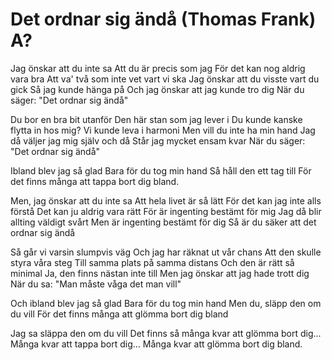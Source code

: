 # Det ordnar sig ändå (Thomas Frank) A?

Jag önskar att du inte sa
Att du är precis som jag
För det kan nog aldrig vara bra
Att va' två som inte vet vart vi ska
Jag önskar att du visste vart du gick
Så jag kunde hänga på
Och jag önskar att jag kunde tro dig
När du säger: "Det ordnar sig ändå"

Du bor en bra bit utanför
Den här stan som jag lever i
Du kunde kanske flytta in hos mig?
Vi kunde leva i harmoni
Men vill du inte ha min hand
Jag då väljer jag mig själv och då
Står jag mycket ensam kvar
När du säger: "Det ordnar sig ändå"

Ibland blev jag så glad
Bara för du tog min hand
Så håll den ett tag till
För det finns många att tappa bort dig bland.

Men, jag önskar att du inte sa
Att hela livet är så lätt
För det kan jag inte alls förstå
Det kan ju aldrig vara rätt
För är ingenting bestämt för mig
Jag då blir allting väldigt svårt
Men är ingenting bestämt för dig
Så är du säker att det ordnar sig ändå

Så går vi varsin slumpvis väg
Och jag har räknat ut vår chans
Att den skulle styra våra steg
Till samma plats på samma distans
Och den är rätt så minimal
Ja, den finns nästan inte till
Men jag önskar att jag hade trott dig
När du sa: "Man måste våga det man vill"

Och ibland blev jag så glad
Bara för du tog min hand
Men du, släpp den om du vill
För det finns många att glömma bort dig bland

Jag sa släppa den om du vill
Det finns så många kvar att glömma bort dig...
Många kvar att tappa bort dig...
Många kvar att glömma bort dig bland.